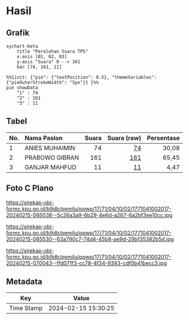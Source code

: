 # Hasil

## Grafik

```mermaid
xychart-beta
    title "Perolehan Suara TPS"
    x-axis [01, 02, 03]
    y-axis "Suara" 0 --> 161
    bar [74, 161, 11]
```

```mermaid
%%{init: {"pie": {"textPosition": 0.5}, "themeVariables": {"pieOuterStrokeWidth": "5px"}} }%%
pie showData
    "1" : 74
    "2" : 161
    "3" : 11
```

## Tabel

| No. | Nama Paslon    | Suara | Suara (raw) | Persentase |
|:--- |:-------------- | -----:| -----------:| ----------:|
| 1   | ANIES MUHAIMIN | 74    | [74][p-1]   | 30,08      |
| 2   | PRABOWO GIBRAN | 161   | [161][p-2]  | 65,45      |
| 3   | GANJAR MAHFUD  | 11    | [11][p-3]   | 4,47       |


[p-1]: https://github.com/gigit-pemilu/pemilu-2024-17-bengkulu/blob/main/pilpres/hitung-suara/sub/17-bengkulu/sub/71-kota-bengkulu/sub/04-muara-bangka-hulu/sub/1002-bentiring/sub/017-tps/sub/paslon-1.txt
[p-2]: https://github.com/gigit-pemilu/pemilu-2024-17-bengkulu/blob/main/pilpres/hitung-suara/sub/17-bengkulu/sub/71-kota-bengkulu/sub/04-muara-bangka-hulu/sub/1002-bentiring/sub/017-tps/sub/paslon-2.txt
[p-3]: https://github.com/gigit-pemilu/pemilu-2024-17-bengkulu/blob/main/pilpres/hitung-suara/sub/17-bengkulu/sub/71-kota-bengkulu/sub/04-muara-bangka-hulu/sub/1002-bentiring/sub/017-tps/sub/paslon-3.txt

## Foto C Plano

https://sirekap-obj-formc.kpu.go.id/b9db/pemilu/ppwp/17/71/04/10/02/1771041002017-20240215-065038--5c26a3a9-6b29-4e6d-a267-6a2bf3ee10cc.jpg

https://sirekap-obj-formc.kpu.go.id/b9db/pemilu/ppwp/17/71/04/10/02/1771041002017-20240215-065530--63a790c7-74d4-45b8-ae9d-29b135382b5d.jpg

https://sirekap-obj-formc.kpu.go.id/b9db/pemilu/ppwp/17/71/04/10/02/1771041002017-20240215-070043--ffd071f3-cc78-4f34-9393-cdf0b41becc3.jpg


## Metadata

| Key        | Value               |
| ---------- | ------------------- |
| Time Stamp | 2024-02-15 15:30:25 |



